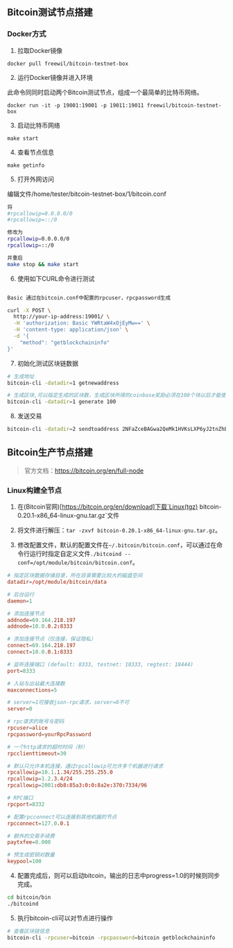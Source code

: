 ## Bitcoin测试节点搭建

### Docker方式
1. 拉取Docker镜像
```
docker pull freewil/bitcoin-testnet-box
```

2. 运行Docker镜像并进入环境

此命令同同时启动两个Bitcoin测试节点，组成一个最简单的比特币网络。
```
docker run -it -p 19001:19001 -p 19011:19011 freewil/bitcoin-testnet-box
```

3. 启动比特币网络
```
make start
```

4. 查看节点信息
```
make getinfo
```

5. 打开外网访问

编辑文件/home/tester/bitcoin-testnet-box/1/bitcoin.conf
```sh
将
#rpcallowip=0.0.0.0/0
#rpcallowip=::/0

修改为
rpcallowip=0.0.0.0/0
rpcallowip=::/0

并重启
make stop && make start
```

6. 使用如下CURL命令进行测试
```sh

Basic 通过在bitcoin.conf中配置的rpcuser，rpcpassword生成

curl -X POST \
  http://your-ip-address:19001/ \
  -H 'authorization: Basic YWRtaW4xOjEyMw==' \
  -H 'content-type: application/json' \
  -d '{
	"method": "getblockchaininfo"
}'
```

7. 初始化测试区块链数据

```sh
# 生成地址
bitcoin-cli -datadir=1 getnewaddress

# 生成区块,可以指定生成的区块数，生成区块所得的coinbase奖励必须在100个块以后才能使用
bitcoin-cli -datadir=1 generate 100

```

8. 发送交易
```sh
bitcoin-cli -datadir=2 sendtoaddress 2NFaZceBAGwa2QeMk1HVKsLXP6yJ2tnZhB4 1.99
```


## Bitcoin生产节点搭建

> 官方文档：https://bitcoin.org/en/full-node

### Linux构建全节点
1. 在(Bitcoin官网)[https://bitcoin.org/en/download]下载`Linux(tgz) bitcoin-0.20.1-x86_64-linux-gnu.tar.gz`文件

2. 将文件进行解压：`tar -zxvf bitcoin-0.20.1-x86_64-linux-gnu.tar.gz`。

3. 修改配置文件，默认的配置文件在`~/.bitcoin/bitcoin.conf`，可以通过在命令行运行时指定自定义文件`./bitcoind --conf=/opt/module/bitcoin/bitcoin.conf`。

```conf
# 指定区块数据存储目录，所在目录需要比较大的磁盘空间
datadir=/opt/module/bitcoin/data

# 后台运行
daemon=1

# 添加连接节点
addnode=69.164.218.197
addnode=10.0.0.2:8333

# 添加连接节点（仅连接，保证隐私）
connect=69.164.218.197
connect=10.0.0.1:8333

# 监听连接端口 (default: 8333, testnet: 18333, regtest: 18444)
port=8333

# 入站与出站最大连接数
maxconnections=5

# server=1可接收json-rpc请求，server=0不可
server=0

# rpc请求的账号与密码
rpcuser=alice
rpcpassword=yourRpcPassword

# 一个http请求的超时时间（秒）
rpcclienttimeout=30

# 默认只允许本机连接，通过rpcallowip可允许多个机器进行请求
rpcallowip=10.1.1.34/255.255.255.0
rpcallowip=1.2.3.4/24
rpcallowip=2001:db8:85a3:0:0:8a2e:370:7334/96

# RPC端口
rpcport=8332

# 配置rpcconnect可以连接到其他机器的节点
rpcconnect=127.0.0.1

# 额外的交易手续费
paytxfee=0.000

# 预生成密钥对数量
keypool=100
```

4. 配置完成后，则可以启动bitcoin，输出的日志中progress=1.0的时候则同步完成。
```sh
cd bitcoin/bin
./bitcoind
```

5. 执行bitcoin-cli可以对节点进行操作
```sh
# 查看区块链信息
bitcoin-cli -rpcuser=bitcoin -rpcpassword=bitcoin getblockchaininfo
```